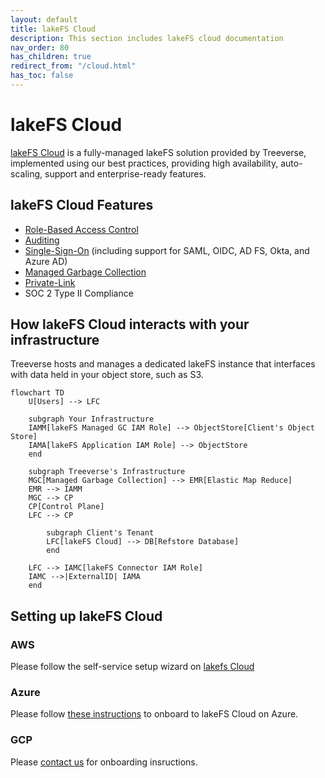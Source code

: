 ```yaml
---
layout: default
title: lakeFS Cloud
description: This section includes lakeFS cloud documentation
nav_order: 80
has_children: true
redirect_from: "/cloud.html"
has_toc: false
---
```


# lakeFS Cloud
[lakeFS Cloud](https://lakefs.cloud) is a fully-managed lakeFS solution provided by Treeverse, implemented using our best practices, providing high availability, auto-scaling, support and enterprise-ready features.
	
## lakeFS Cloud Features
* [Role-Based Access Control](../reference/rbac.md)
* [Auditing](./auditing.md)
* [Single-Sign-On](./sso.md) (including support for SAML, OIDC, AD FS, Okta, and Azure AD)
* [Managed Garbage Collection](./managed-gc.md)
* [Private-Link](./private-link.md)
* SOC 2 Type II Compliance

## How lakeFS Cloud interacts with your infrastructure

Treeverse hosts and manages a dedicated lakeFS instance that interfaces with data held in your object store, such as S3. 

```mermaid
flowchart TD
    U[Users] --> LFC

    subgraph Your Infrastructure
    IAMM[lakeFS Managed GC IAM Role] --> ObjectStore[Client's Object Store]
    IAMA[lakeFS Application IAM Role] --> ObjectStore
    end

    subgraph Treeverse's Infrastructure
    MGC[Managed Garbage Collection] --> EMR[Elastic Map Reduce]
    EMR --> IAMM
    MGC --> CP
    CP[Control Plane]
    LFC --> CP

        subgraph Client's Tenant
        LFC[lakeFS Cloud] --> DB[Refstore Database]
        end
        
    LFC --> IAMC[lakeFS Connector IAM Role]    
    IAMC -->|ExternalID| IAMA
    end
```

## Setting up lakeFS Cloud

### AWS
Please follow the self-service setup wizard on [lakefs Cloud](https://lakefs.cloud)

### Azure
Please follow [these instructions](./setup-azure.md) to onboard to lakeFS Cloud on Azure.

### GCP
Please [contact us](mailto:support@treeverse.io) for onboarding insructions.